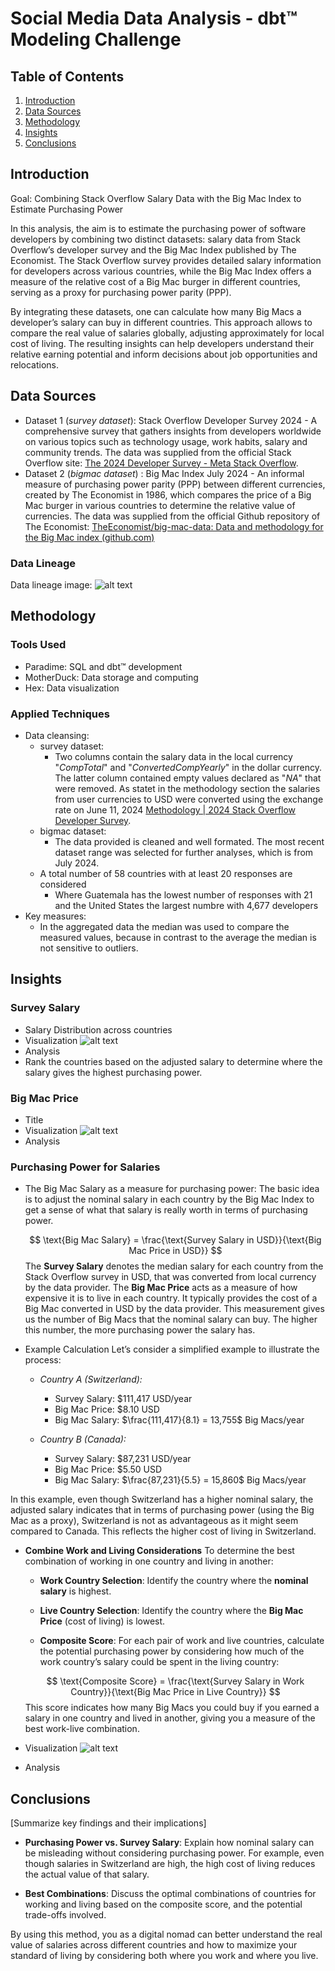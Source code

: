 

# Social Media Data Analysis - dbt™ Modeling Challenge

## Table of Contents
1. [Introduction](#introduction)
2. [Data Sources](#data-sources)
3. [Methodology](#methodology)
4. [Insights](#insights)
5. [Conclusions](#conclusions)

## Introduction
Goal: Combining Stack Overflow Salary Data with the Big Mac Index to Estimate Purchasing Power

In this analysis, the aim is to estimate the purchasing power of software developers by combining two distinct datasets: salary data from Stack Overflow’s developer survey and the Big Mac Index published by The Economist. The Stack Overflow survey provides detailed salary information for developers across various countries, while the Big Mac Index offers a measure of the relative cost of a Big Mac burger in different countries, serving as a proxy for purchasing power parity (PPP).

By integrating these datasets, one can calculate how many Big Macs a developer’s salary can buy in different countries. This approach allows to compare the real value of salaries globally, adjusting approximately for local cost of living. The resulting insights can help developers understand their relative earning potential and inform decisions about job opportunities and relocations.


## Data Sources
- Dataset 1 (*survey dataset*): Stack Overflow Developer Survey 2024 - A comprehensive survey that gathers insights from developers worldwide on various topics such as technology usage, work habits, salary and community trends. The data was supplied from the official Stack Overflow site: [The 2024 Developer Survey - Meta Stack Overflow](https://meta.stackoverflow.com/questions/430298/the-2024-developer-survey).
- Dataset 2 (*bigmac dataset*) : Big Mac Index July 2024 -  An informal measure of purchasing power parity (PPP) between different currencies, created by The Economist in 1986, which compares the price of a Big Mac burger in various countries to determine the relative value of currencies. The data was supplied from the official Github repository of The Economist:  [TheEconomist/big-mac-data: Data and methodology for the Big Mac index (github.com)](https://github.com/TheEconomist/big-mac-data)

### Data Lineage
Data lineage image:
![alt text](lineage.png "Lineage")


## Methodology
### Tools Used
- Paradime: SQL and dbt™ development
- MotherDuck: Data storage and computing
- Hex: Data visualization

### Applied Techniques
- Data cleansing:
	- survey dataset: 
		- Two columns contain the salary data in the local currency "*CompTotal*" and "*ConvertedCompYearly*" in the dollar currency. The latter column contained empty values declared as "*NA*" that were removed. As statet in the methodology section the salaries from user currencies to USD were converted using the exchange rate on June 11, 2024 [Methodology | 2024 Stack Overflow Developer Survey](https://survey.stackoverflow.co/2024/methodology/#general).
	- bigmac dataset:
		- The data provided is cleaned and well formated. The most recent dataset range was selected for further analyses, which is from July 2024.
	- A total number of 58 countries with at least 20 responses are considered 
		- Where Guatemala has the lowest number of responses with 21 and the United States the largest numbre with 4,677 developers
- Key measures: 
	- In the aggregated data the median was used to compare the measured values, because in contrast to the average the median is not sensitive to outliers. 

## Insights

### Survey Salary 
- Salary Distribution across countries
- Visualization
![alt text](median_survey_salary_by_country.png "Median Salary by Country (USD)")
- Analysis
- Rank the countries based on the adjusted salary to determine where the salary gives the highest purchasing power.

### Big Mac Price
- Title
- Visualization
![alt text](big_mac_price_by_country.png "Big Mac Price by Country (USD)")
- Analysis

### Purchasing Power for Salaries 
- The Big Mac Salary as a measure for purchasing power:
The basic idea is to adjust the nominal salary in each country by the Big Mac Index to get a sense of what that salary is really worth in terms of purchasing power.

   $$
   \text{Big Mac Salary} = \frac{\text{Survey Salary in USD}}{\text{Big Mac Price in USD}}
   $$
   The **Survey Salary** denotes the median salary for each country from the Stack Overflow survey in USD, that was converted from local currency by the data provider.
    The **Big Mac Price** acts as a measure of how expensive it is to live in each country. It typically provides the cost of a Big Mac converted in USD by the data provider.
   This measurement gives us the number of Big Macs that the nominal salary can buy. The higher this number, the more purchasing power the salary has.

- Example Calculation
Let’s consider a simplified example to illustrate the process:
	- *Country A (Switzerland):*
	  - Survey Salary: $111,417 USD/year
	  - Big Mac Price: $8.10 USD
	  - Big Mac Salary: $\frac{111,417}{8.1} = 13,755$ Big Macs/year
	  
	- *Country B (Canada):*
	  - Survey Salary: $87,231 USD/year
	  - Big Mac Price: $5.50 USD
	  - Big Mac Salary: $\frac{87,231}{5.5} = 15,860$ Big Macs/year

In this example, even though Switzerland has a higher nominal salary, the adjusted salary indicates that in terms of purchasing power (using the Big Mac as a proxy), Switzerland is not as advantageous as it might seem compared to Canada. This reflects the higher cost of living in Switzerland.

- **Combine Work and Living Considerations**
To determine the best combination of working in one country and living in another:
	- **Work Country Selection**: Identify the country where the **nominal salary** is highest.
	- **Live Country Selection**: Identify the country where the **Big Mac Price** (cost of living) is lowest.

	-	**Composite Score**:
	For each pair of work and live countries, calculate the potential purchasing power by considering how much of the work country’s salary could be spent in the living country:
  
  $$
  \text{Composite Score} = \frac{\text{Survey Salary in Work Country}}{\text{Big Mac Price in Live Country}}
  $$
  This score indicates how many Big Macs you could buy if you earned a salary in one country and lived in another, giving you a measure of the best work-live combination.


- Visualization
![alt text](median_big_mac_salary_by_country.png "Median Big Mac Salary by Country (USD)")
- Analysis

## Conclusions
[Summarize key findings and their implications]

- **Purchasing Power vs. Survey Salary**: Explain how nominal salary can be misleading without considering purchasing power. For example, even though salaries in Switzerland are high, the high cost of living reduces the actual value of that salary.
  
- **Best Combinations**: Discuss the optimal combinations of countries for working and living based on the composite score, and the potential trade-offs involved.

By using this method, you as a digital nomad can better understand the real value of salaries across different countries and how to maximize your standard of living by considering both where you work and where you live.
